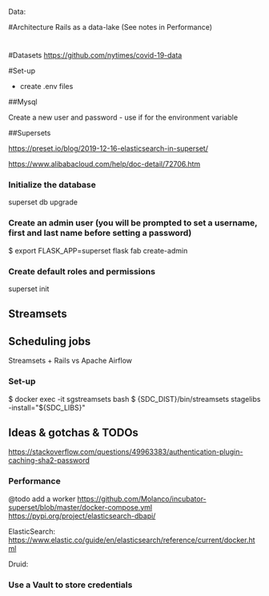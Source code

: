 Data:

#Architecture
Rails as a data-lake (See notes in Performance)
#

#Datasets
https://github.com/nytimes/covid-19-data

#Set-up

* create .env files

##Mysql

Create a new user and password - use if for the environment variable

##Supersets

https://preset.io/blog/2019-12-16-elasticsearch-in-superset/

https://www.alibabacloud.com/help/doc-detail/72706.htm
### Initialize the database
superset db upgrade

### Create an admin user (you will be prompted to set a username, first and last name before setting a password)
$ export FLASK_APP=superset
flask fab create-admin

### Create default roles and permissions
superset init


## Streamsets

## Scheduling jobs

Streamsets + Rails
	vs
Apache Airflow

### Set-up

$ docker exec -it sgstreamsets bash
$ {SDC_DIST}/bin/streamsets stagelibs -install="${SDC_LIBS}"

## Ideas & gotchas & TODOs

https://stackoverflow.com/questions/49963383/authentication-plugin-caching-sha2-password

### Performance

@todo add a worker https://github.com/Molanco/incubator-superset/blob/master/docker-compose.yml
https://pypi.org/project/elasticsearch-dbapi/

ElasticSearch:  https://www.elastic.co/guide/en/elasticsearch/reference/current/docker.html

Druid:

### Use a Vault to store credentials

